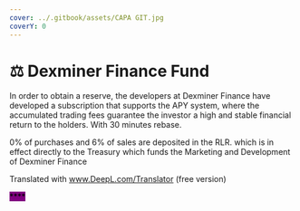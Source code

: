 ```yaml
---
cover: ../.gitbook/assets/CAPA GIT.jpg
coverY: 0
---
```


# ⚖ Dexminer Finance Fund

In order to obtain a reserve, the developers at Dexminer Finance have developed a subscription that supports the APY system, where the accumulated trading fees guarantee the investor a high and stable financial return to the holders. With 30 minutes rebase.

0% of purchases and 6% of sales are deposited in the RLR. which is in effect directly to the Treasury which funds the Marketing and Development of Dexminer Finance

Translated with www.DeepL.com/Translator (free version)



<mark style="background-color:purple;">****</mark>

